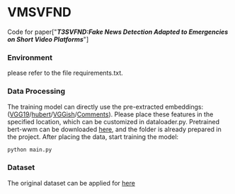 # VMSVFND
Code for paper["***T3SVFND:Fake News Detection Adapted to Emergencies on Short Video Platforms***"]

### Environment
please refer to the file requirements.txt.

### Data Processing
The training model can directly use the pre-extracted embeddings: ([VGG19](https://huggingface.co/datasets/MischaQI/FakeSV/blob/main/ptvgg19_frames.zip)/[hubert](https://huggingface.co/datasets/MischaQI/FakeSV/blob/main/c3d.zip)/[VGGish](https://huggingface.co/datasets/MischaQI/FakeSV/blob/main/dict_vid_audioconvfea.pkl)/[Comments](https://huggingface.co/datasets/MischaQI/FakeSV/blob/main/dict_vid_audioconvfea.pkl)).
Please place these features in the specified location, which can be customized in dataloader.py.
Pretrained bert-wwm can be downloaded [here](https://drive.google.com/file/d/1-2vEZfIFCdM1-vJ3GD6DlSyKT4eVXMKq/view), and the folder is already prepared in the project.
After placing the data, start training the model:
```python
python main.py
```
### Dataset
The original dataset can be applied for [here](https://github.com/ICTMCG/FakeSV) 

